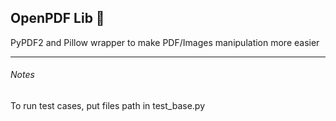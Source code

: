 <h2> OpenPDF Lib 📓</h2>

<p> PyPDF2 and Pillow wrapper to make PDF/Images manipulation more easier</p>

<hr>

<h6> Notes </h6>
<p> To run test cases, put files path in test_base.py</p>